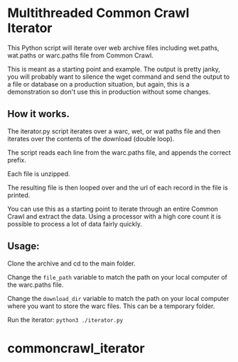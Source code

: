 # Multithreaded Common Crawl Iterator

This Python script will iterate over web archive files including wet.paths, wat.paths or warc.paths file from Common Crawl.

This is meant as a starting point and example. The output is pretty janky, you will probably want to silence the wget command and send the output to a file or database on a production situation, but again, this is a demonstration so don't use this in production without some changes.

## How it works.

The iterator.py script iterates over a warc, wet, or wat paths file and then iterates over the contents of the download (double loop).

The script reads each line from the warc.paths file, and appends the correct prefix.

Each file is unzipped.

The resulting file is then looped over and the url of each record in the file is printed.

You can use this as a starting point to iterate through an entire Common Crawl and extract the data. Using a processor with a high core count it is possible to process a lot of data fairly quickly. 

## Usage:

Clone the archive and cd to the main folder.

Change the `file_path` variable to match the path on your local computer of the warc.paths file.

Change the `download_dir` variable to match the path on your local computer where you want to store the warc files. This can be a temporary folder.

Run the iterator: `python3 ./iterator.py`

# commoncrawl_iterator
